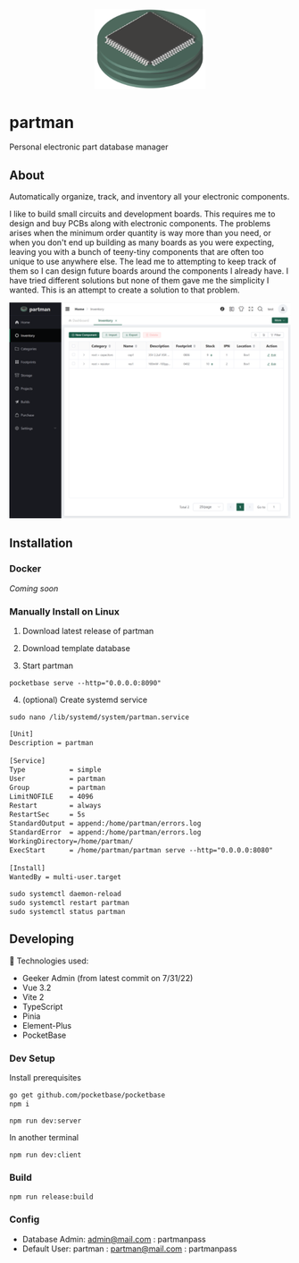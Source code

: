 <p align="center">
  <img src="src/assets/images/logo2/Part2-2-PhotoRoom.png" data-canonical-src="https://gyazo.com/eb5c5741b6a9a16c692170a41a49c858.png" width="200" />
</p>

# partman

Personal electronic part database manager

## About

Automatically organize, track, and inventory all your electronic components.

I like to build small circuits and development boards. This requires me to design and buy PCBs along with electronic components. The problems arises when the minimum order quantity is way more than you need, or when you don't end up building as many boards as you were expecting, leaving you with a bunch of teeny-tiny components that are often too unique to use anywhere else. The lead me to attempting to keep track of them so I can design future boards around the components I already have. I have tried different solutions but none of them gave me the simplicity I wanted. This is an attempt to create a solution to that problem.

![](doc/Screenshot%202022-08-30%20201625.png)

## Installation

### Docker

_Coming soon_

### Manually Install on Linux

1. Download latest release of partman

2. Download template database

3. Start partman

```
pocketbase serve --http="0.0.0.0:8090"
```

4. (optional) Create systemd service

```
sudo nano /lib/systemd/system/partman.service
```

```
[Unit]
Description = partman

[Service]
Type           = simple
User           = partman
Group          = partman
LimitNOFILE    = 4096
Restart        = always
RestartSec     = 5s
StandardOutput = append:/home/partman/errors.log
StandardError  = append:/home/partman/errors.log
WorkingDirectory=/home/partman/
ExecStart      = /home/partman/partman serve --http="0.0.0.0:8080"

[Install]
WantedBy = multi-user.target
```

```
sudo systemctl daemon-reload
sudo systemctl restart partman
sudo systemctl status partman
```

## Developing

🚀 Technologies used:

- Geeker Admin (from latest commit on 7/31/22)
- Vue 3.2
- Vite 2
- TypeScript
- Pinia
- Element-Plus
- PocketBase

### Dev Setup

Install prerequisites

```
go get github.com/pocketbase/pocketbase
npm i
```

```
npm run dev:server
```

In another terminal

```
npm run dev:client
```

### Build

```
npm run release:build
```

### Config

- Database Admin: admin@mail.com : partmanpass
- Default User: partman : partman@mail.com : partmanpass
